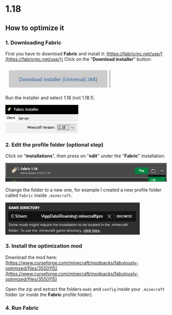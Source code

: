 # 1.18

## How to optimize it

### 1. Downloading Fabric

First you have to download **Fabric** and install it: [https://fabricmc.net/use/](https://fabricmc.net/use/)\
Click on the "**Download installer**" button:

![](<../.gitbook/assets/immagine (115).png>)

Run the installer and select 1.18 (not 1.18.1).

![](<../.gitbook/assets/image (41).png>)

### 2. Edit the profile folder (optional step)

Click on "**installations**", then press on "**edit**" under the "**Fabric**" installation.

![](<../.gitbook/assets/image (53).png>)

Change the folder to a new one, for example I created a new profile folder called `Fabric` inside `.minecraft`.

![](<../.gitbook/assets/immagine (120).png>)

### 3. Install the optimization mod

Download the mod here: [https://www.curseforge.com/minecraft/modpacks/fabulously-optimized/files/3550115](https://www.curseforge.com/minecraft/modpacks/fabulously-optimized/files/3550115)

Open the zip and extract the folders `mods` and `config` inside your `.minecraft` folder (or inside the **Fabric** profile folder).

### 4. Run Fabric
